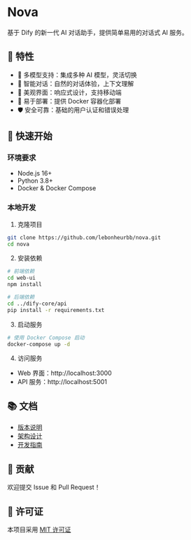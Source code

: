 # Nova

基于 Dify 的新一代 AI 对话助手，提供简单易用的对话式 AI 服务。

## 🌟 特性

- 🤖 多模型支持：集成多种 AI 模型，灵活切换
- 💬 智能对话：自然的对话体验，上下文理解
- 🎨 美观界面：响应式设计，支持移动端
- 🚀 易于部署：提供 Docker 容器化部署
- 🛡️ 安全可靠：基础的用户认证和错误处理

## 🚀 快速开始

### 环境要求

- Node.js 16+
- Python 3.8+
- Docker & Docker Compose

### 本地开发

1. 克隆项目
```bash
git clone https://github.com/lebonheurbb/nova.git
cd nova
```

2. 安装依赖
```bash
# 前端依赖
cd web-ui
npm install

# 后端依赖
cd ../dify-core/api
pip install -r requirements.txt
```

3. 启动服务
```bash
# 使用 Docker Compose 启动
docker-compose up -d
```

4. 访问服务
- Web 界面：http://localhost:3000
- API 服务：http://localhost:5001

## 📚 文档

- [版本说明](VERSION.md)
- [架构设计](architecture.md)
- [开发指南](DEVELOPMENT.md)

## 🤝 贡献

欢迎提交 Issue 和 Pull Request！

## 📄 许可证

本项目采用 [MIT 许可证](LICENSE)
